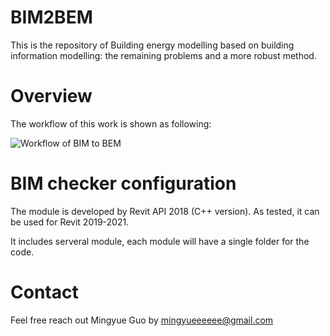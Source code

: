 # BIM2BEM
This is the repository of Building energy modelling based on building information modelling: the remaining problems and a more robust method.

# Overview
The workflow of this work is shown as following:

![Workflow of BIM to BEM](https://github.com/lunaGUO/BIM2BEM/tree/main/img_folder/workflow.jpg)

# BIM checker configuration

The module is developed by Revit API 2018 (C++ version). As tested, it can be used for Revit 2019-2021.

It includes serveral module, each module will have a single folder for the code.

# Contact

Feel free reach out Mingyue Guo by mingyueeeeee@gmail.com
